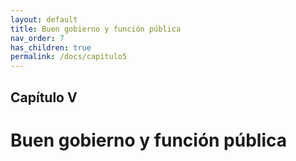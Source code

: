 ```yaml
---
layout: default
title: Buen gobierno y función pública
nav_order: 7
has_children: true
permalink: /docs/capitulo5
---
```



## Capítulo V
# Buen gobierno y función pública


